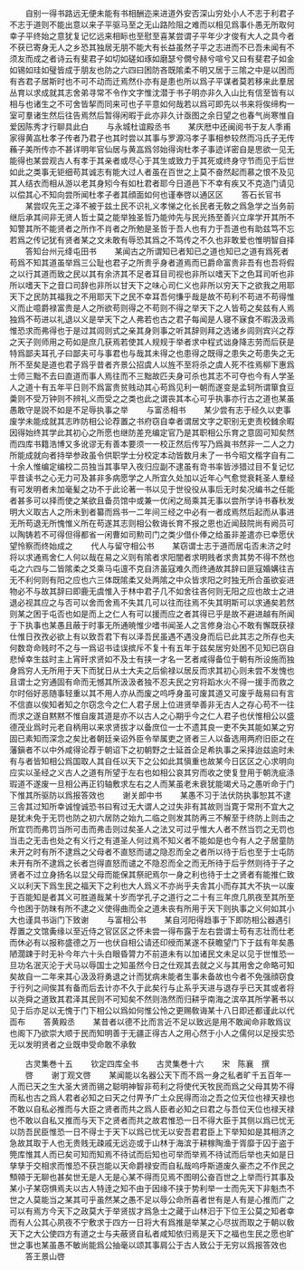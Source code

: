 <!-- { "loadSidebar": true } -->
　　自别一得书路远无便未能有书相酬迩来进道外安否深山穷处小人不志于利君子不志于道则不能出意以来子平驱马至之无山路险阻之难而以相见爲事仆愚无所取何幸子平终始之意犹复记忆远来相眎也至慰至喜某尝谓子平年少才俊有大人之具今者不获已寄身无人之乡恐其独居无朋不能大有长益虽然子平之志进而不已吾未闻有不须友而成之者诗云有斐君子如切如磋如琢如磨瑟兮僩兮赫兮喧兮又曰有斐君子如金如锡如珪如璧皆成于朋友也防之六四曰困防吝既隂柔不明又居于三隂之中是以困而有吝君子居斯时也不可不动而迁焉然仆亦有是患也所以爲子平谋者莫若移来此羣居丛育以求成就其志舍弟寻常不令作文字惟沈潜于书子明亦非久入山比有信至皆有以相与也诸生之不可舍皆挈而同来可也子平意如何哉若以爲可即先以书来将俟缔构一室可羣诸生然后往告焉然后暂得闲暇于此亦非久计亟图之余日望之也春气尚寒惟自爱因陈秀才行聊具此白
　　与永城杜谊殿丞书
　　某庆厯中还闽阅书于友人季甫家得黄嵓杜孝子传者乃君子也其时尝以其事与罗源冯孝子事相参较然而冯氏子无传蘓子美所传亦不甚详明年官仙居与黄嵓爲邻始得询杜孝子事迹详密自是思欲一见无能得也某尝观古人有孝于其亲者或尽心于其生或致力于其死或终身守节而见于后世如此之类事无钜细苟其诚志有能大过人者虽在百世之上莫不奋然起而慕之恨不及见其人结衣而相从游以老其身矧今有如杜君者耶今日道邑下不幸有疾又不克造门请见以偿其心不知向尝所闻杜孝子者其顔面如何也谨奉啓以通区区
　　答石长官书
　　某尝叹先王之泽不被于兹土民不识礼义孝悌之化长民者无敎之爲急学之当务前继后承其间非无贤人哲士莫之能举独圣哲乃能帅先与民光扬至善兴立庠学开其所不知警其所不能贤者之所作不肖者之所勉是圣哲于吾人也有力于吾道也有助兹笃不忘若爲之传记犹有贤者某之文未敢有辱恐其爲之不笃传之不久也非敢爱也惟明智自择
　　答知台州元绛屯田书
　　某闻古之所谓知已者知已之道也知已之道有爲死者苟爲不知其道虽举爲三公耻也君子之所贵乎身者道焉而已爵命富贵非吾有也吾将假之以行其道而致之民以其有余济其不足者耳目司视也非所以嗜天下之色耳司听也非所以嗜天下之音口司辞也非所以甘天下之味心司仁义也非所以穷天下之欲我之用耶天下之民防其福我之不用耶天下之民不幸耳吾何慊乎哉是故不苟利不苟进不苟得惟义而止噫爵禄富贵是人之所欲苟则得之不苟则不得之举天下之人皆苟之矣兹有人焉独爲不苟进以礼退以义是举天下之人弗若也古之君子每闻是人寝不寐食不暇汲汲焉惟恐求而弗得也于是过其闾则式之亲其身则事之听其辞则拜之选诸乡闾则宾兴之荐之天子则师用之苟如是庶几获焉若使其人规规于举者求中程式诎身降志劳而后获是特爲鄙夫耳孔子曰鄙夫可与事君也与哉其未得之也患得之既得之患失之苟患失之无所不至矣是道也君子爲乎昔者齐景公招虞人以旌不至将杀之虞人死不徃焉柳下惠爲士师三黜不去曰直道而事人焉往而不三黜故匹夫身可杀也其志不可夺也今有人学圣人之道十有五年平日则不爲富贵贫贱动其心苟爲见利一朝而遂变是孟轲所谓箪食豆羮则不受万钟则不辨礼义而受之之类也此之谓丧其本心可乎执事亦行古之道也某虽愚敢守是説不如是不足辱执事之举
　　与富丞相书
　　某少尝有志于经久以吏事废学未能成就其志昨防相公论荐置之书府窃自幸者谓居文字之职别无吏责校雠余暇因得始终其学此其初心之所愿也继防差充编定官乃是其职相公乐育之意固可知矣然而四库书籍浩博又多讹谬无有善本要须一一校正然后传写乃爲眞书然非一二人之力所能成就向者持举参政虽令供职学士分校定本动皆数月未了一书今昭文楷字自有二十余人惟编定编校二员独当其事早入夜归应副不逮虽有竒书率皆渉猎过目不复记忆平昔读书之心无力可及甚非多病愿学之人所宜久处加以近年心气愈觉衰耗圣人羣经有可发明者未加毫髪之功不于此论著一书以见于世役役从事后无时矣况编书之任能者甚多可以择而使之某欲且备员馆中或兼一优闲之局乘其无事以尝所学诗书春秋发明大义取古人之所未到者纂而爲书一二年间三经之中必有一者成焉然后起而从事进无所苟退无所愧惟义所在苟遂其志则相公敎诲长育不报之恩也近闻鼓院尚有阙员可以陶铸若不可得但得都省一闲曹如司勲司门之类少借仆俸之给虽非差遣亦已幸愿伏望怜察而终始成之
　　代人与留守相公书
　　某窃谓士志于道而居屯否未济之时将以求通焉舍仁人何以哉在易之义则有隂者求阳闇者求明贱者求贵其势不得不然也屯之六四与二皆隂柔之爻乘马屯邅不克自济虽寇难久而终通故其辞曰匪寇婚媾往吉无不利何则有阳之应也六三体既隂柔又处两隂之中众皆求阳之时独无所合虽欲妄进物必不与故其辞曰即鹿无虞惟入于林中君子几不如舍往吝何则无阳之应也故士之进退必视其应之与否可以舍而舍焉不失其几可以往而往焉不失其明斯可以求通矣若然则某之困于屯否也如是而上之仁人有可以援而应之者其得已乎是故不避进越有所闻于下执事也某愚且蔽于时事无所通暁惟少嗜书闻圣人之言修身治心不敢有懈既获禄仕惟日孜孜必欲上有以致吾君下有以泽吾民虽遇不遇没身而后已此其志之所存也夫何数竒命贱时不之与一爲诏书诖误摈斥不复十有五年于兹矣居穷处困不见知已窃自悲悼幸生兹时主上宵旰求贤如不及士有挟一才名一艺者咸得备位于朝有所设施而独身爲穷人无所用于天下而犹日从士大夫之后偷禄以居反而求其初心则未尝不发愧也且谓士之穷通固有命而无憾其所汲汲者独不忍夫民之穷将蹈水火不得一援手而救之尔时俗好恶随事轻重以其不用人亦从而废之呜呼身虽可废其道又可废乎哉易曰有言不信直以俟知者知之尔窃念今之仁人君子居上位进贤举善非无古人之存心苟不一往而求之遂自黙黙不惟自废其道是亦不以古人之心期乎今之仁人君子也伏惟相公以盛德茂业爲时元老自柄用以来求贤拔才以备庶位一士不遗其良一吏不失其能如某之穷固已素知而深念之矣比者朝廷亲诏外臣令举属吏之贤者三人以备选用两府旧臣之在藩鎭者不以中外咸得论荐于朝诏下之初朝野之士延首企足希执事之采择迨兹逾时未有与者皆知相公爲国取人其自任以天下之公如此其愼重也故某今日区区之心求明向应实以圣经之义古人之道有所望于左右也如相公哀其穷而收之使复登用于朝洗疵涤瑕道不遂废一旦相公再正钧轴敷求左右之人而某虽老未衰犹能竭犬马之愚听命于门下惟其所驱防以爲报答效也
　　谢关郎中书
　　某愚不习于法伏防执事恕其不逮三舎其过知所幸诚惶诚恐书曰宥过无大谓人之过失非有其故则当寛于常刑不宜大之是犹未免于无罚也防之初六居防之始九二临之则发其防再三不解至于终防上则击之所宜罚而弗罚当所可击而弗击则过矣圣人之法又可过乎惟大人者不然当罚之无罚也当击之无击也处之有义行之有道圣人何过焉不知义者不能如是也今有人之子居童防未开之时有所不逮爲之父母者不直怒而谴之隐忍而全之者所以待于后也至于士屯防未开有所不逮爲之长者岂得直怒而谴之不隐忍而全之而无所待于后乎然则待于子之贤者不过立身扬名以显父母而能保其祭祀焉尔一身之利也待于士之贤者有能推仁致义以利天下爲生民之福天下之利也大人爲义不亦尚乎夫舎其小而存其大不执一以废于百能知是者其义可胜道哉某十岁而学孔子之道行之二十有三年庶几夙夜至其所至今也困于防昩有所不逮之义使得曲而全之道未丧有所用于天下则执事之义何如其小大也谨具书诣门下致谢
　　与富相公书
　　某自河阳得趋事于下即防相公器遇引荐置之文馆夤缘以至近侍之官区区之怀未尝一得布露于左右尝谓士苟有志壮而仕老而休必有以报称盛德之万一也伏自相公请还印绶而某遂不获瞻望门下于兹有年矣愚陋濶踈于时无补今年六十头白眼昏膂力不前道未有以加诸民文未足以见于世惟恐一旦功名泯灭沦于犬马以辱国士之知虽然今日之仕观其去就之义与其用舍之命略可知矣故自一二年来其心汲汲将勇退之计而犹病未能者生事未备故也今者不免强顔窃食于行列之间俟其有备而后去计亦不久于此矣行与止系乎天进与退存乎已天其或者将以尧舜之道致其君泽其民则不可知矣不然则浩然而归耕乎南海之滨卒其所学著书以见于后亦足以无愧于门下相公以爲如何惟公怜之更赐敎诲某十八日即还都谨此以代靣布
　　答黄殿丞
　　某昔者以德不比而言近不足以致远是用不敢闻命非敢爲议也阁下乃欲崇大顺于民而知明善于无疆正得古人之用心然于小人之儒何以足授实恐无以发明贤者之业既申受命敢不承敎















　　古灵集巻十五
　　钦定四库全书
　　古灵集巻十六
　　宋　陈襄　撰
　　啓
　　谢丁观文啓
　　某闻能以名器公天下而不爲一身之私者旷千五百年一人而已天之生大圣大贤而锡之聪明神智非苟利之将使代天牧民而爲之父母其势不得而私也古之爲人君者必知之曰天之付畀予广土众民得而治之吾之位天位也禄天禄也不敢以自私必推而与大臣之贤者而共之爲人臣者必知之曰君之与吾位天位也禄天禄也不敢以自私又推而与天下之贤者而共之故君惟恐一日不得大臣于其侧以爲已忧无以防吾民臣惟恐一日不得士于天下以爲已忧无以安吾君君臣上下举知如是其相济之急故其取于人也无贵贱无疎戚无远迩或于山林于海滨于耕稼陶渔于胥靡于囚于盗于筦库惟其人而已矣可知而知焉不待试而后知也可举而举焉不待试而后举也夫如是日孳孳于交相求而惟恐不获岂能以天命爵禄安而自私哉呜呼斯道废久豪杰之不作民之顦顇于无聊也甚矣世无是人无是心某不得而见焉不图明公奋百世之上举而行其事及某小子某窃惧焉夫以古人特逹之知不由于因缘不挟于势利举一士而先天下非魁杰不世之人莫能当之某其可乎虽然某之愚不足以辱公命所喜者世有是人有是心推而广之可以有焉方今天下之政莫大于举贤拔才爲急士之藏于山林汩于下位王公莫之知者幸而有人公其心夙夜不宁敷求于四方一日将大有爲推是举某之心尽拔而取之于朝以敎天下之大公使四方有道之士与夫蔽贤自私者咸知依归焉是天下之福也生民之愿也旷世之事也某虽愚不敏尚能爲公抽毫以颂其事肩公于古人致公于无穷以爲报答效也
　　答王景山啓
